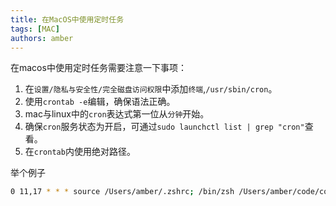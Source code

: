 ```yaml
---
title: 在MacOS中使用定时任务
tags: [MAC]
authors: amber
---
```


在macos中使用定时任务需要注意一下事项：
1. 在`设置/隐私与安全性/完全磁盘访问权限`中添加`终端`,`/usr/sbin/cron`。
2. 使用`crontab -e`编辑，确保语法正确。
3. mac与linux中的`cron`表达式第一位从`分钟`开始。
4. 确保`cron`服务状态为开启，可通过`sudo launchctl list | grep "cron"`查看。
5. 在`crontab`内使用绝对路径。


举个例子
```zsh
0 11,17 * * * source /Users/amber/.zshrc; /bin/zsh /Users/amber/code/config-backup/backup.sh >> /Users/amber/code/config-backup/log 2>&1
```
